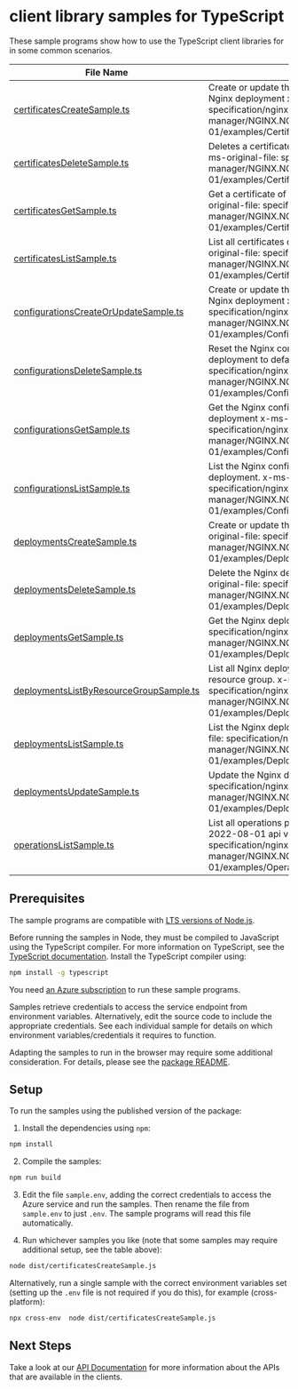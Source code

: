 # client library samples for TypeScript

These sample programs show how to use the TypeScript client libraries for in some common scenarios.

| **File Name**                                                                   | **Description**                                                                                                                                                                                            |
| ------------------------------------------------------------------------------- | ---------------------------------------------------------------------------------------------------------------------------------------------------------------------------------------------------------- |
| [certificatesCreateSample.ts][certificatescreatesample]                         | Create or update the Nginx certificates for given Nginx deployment x-ms-original-file: specification/nginx/resource-manager/NGINX.NGINXPLUS/stable/2022-08-01/examples/Certificates_CreateOrUpdate.json    |
| [certificatesDeleteSample.ts][certificatesdeletesample]                         | Deletes a certificate from the nginx deployment x-ms-original-file: specification/nginx/resource-manager/NGINX.NGINXPLUS/stable/2022-08-01/examples/Certificates_Delete.json                               |
| [certificatesGetSample.ts][certificatesgetsample]                               | Get a certificate of given Nginx deployment x-ms-original-file: specification/nginx/resource-manager/NGINX.NGINXPLUS/stable/2022-08-01/examples/Certificates_Get.json                                      |
| [certificatesListSample.ts][certificateslistsample]                             | List all certificates of given Nginx deployment x-ms-original-file: specification/nginx/resource-manager/NGINX.NGINXPLUS/stable/2022-08-01/examples/Certificates_List.json                                 |
| [configurationsCreateOrUpdateSample.ts][configurationscreateorupdatesample]     | Create or update the Nginx configuration for given Nginx deployment x-ms-original-file: specification/nginx/resource-manager/NGINX.NGINXPLUS/stable/2022-08-01/examples/Configurations_CreateOrUpdate.json |
| [configurationsDeleteSample.ts][configurationsdeletesample]                     | Reset the Nginx configuration of given Nginx deployment to default x-ms-original-file: specification/nginx/resource-manager/NGINX.NGINXPLUS/stable/2022-08-01/examples/Configurations_Delete.json          |
| [configurationsGetSample.ts][configurationsgetsample]                           | Get the Nginx configuration of given Nginx deployment x-ms-original-file: specification/nginx/resource-manager/NGINX.NGINXPLUS/stable/2022-08-01/examples/Configurations_Get.json                          |
| [configurationsListSample.ts][configurationslistsample]                         | List the Nginx configuration of given Nginx deployment. x-ms-original-file: specification/nginx/resource-manager/NGINX.NGINXPLUS/stable/2022-08-01/examples/Configurations_List.json                       |
| [deploymentsCreateSample.ts][deploymentscreatesample]                           | Create or update the Nginx deployment x-ms-original-file: specification/nginx/resource-manager/NGINX.NGINXPLUS/stable/2022-08-01/examples/Deployments_Create.json                                          |
| [deploymentsDeleteSample.ts][deploymentsdeletesample]                           | Delete the Nginx deployment resource x-ms-original-file: specification/nginx/resource-manager/NGINX.NGINXPLUS/stable/2022-08-01/examples/Deployments_Delete.json                                           |
| [deploymentsGetSample.ts][deploymentsgetsample]                                 | Get the Nginx deployment x-ms-original-file: specification/nginx/resource-manager/NGINX.NGINXPLUS/stable/2022-08-01/examples/Deployments_Get.json                                                          |
| [deploymentsListByResourceGroupSample.ts][deploymentslistbyresourcegroupsample] | List all Nginx deployments under the specified resource group. x-ms-original-file: specification/nginx/resource-manager/NGINX.NGINXPLUS/stable/2022-08-01/examples/Deployments_ListByResourceGroup.json    |
| [deploymentsListSample.ts][deploymentslistsample]                               | List the Nginx deployments resources x-ms-original-file: specification/nginx/resource-manager/NGINX.NGINXPLUS/stable/2022-08-01/examples/Deployments_List.json                                             |
| [deploymentsUpdateSample.ts][deploymentsupdatesample]                           | Update the Nginx deployment x-ms-original-file: specification/nginx/resource-manager/NGINX.NGINXPLUS/stable/2022-08-01/examples/Deployments_Update.json                                                    |
| [operationsListSample.ts][operationslistsample]                                 | List all operations provided by Nginx.NginxPlus for the 2022-08-01 api version. x-ms-original-file: specification/nginx/resource-manager/NGINX.NGINXPLUS/stable/2022-08-01/examples/Operations_List.json   |

## Prerequisites

The sample programs are compatible with [LTS versions of Node.js](https://github.com/nodejs/release#release-schedule).

Before running the samples in Node, they must be compiled to JavaScript using the TypeScript compiler. For more information on TypeScript, see the [TypeScript documentation][typescript]. Install the TypeScript compiler using:

```bash
npm install -g typescript
```

You need [an Azure subscription][freesub] to run these sample programs.

Samples retrieve credentials to access the service endpoint from environment variables. Alternatively, edit the source code to include the appropriate credentials. See each individual sample for details on which environment variables/credentials it requires to function.

Adapting the samples to run in the browser may require some additional consideration. For details, please see the [package README][package].

## Setup

To run the samples using the published version of the package:

1. Install the dependencies using `npm`:

```bash
npm install
```

2. Compile the samples:

```bash
npm run build
```

3. Edit the file `sample.env`, adding the correct credentials to access the Azure service and run the samples. Then rename the file from `sample.env` to just `.env`. The sample programs will read this file automatically.

4. Run whichever samples you like (note that some samples may require additional setup, see the table above):

```bash
node dist/certificatesCreateSample.js
```

Alternatively, run a single sample with the correct environment variables set (setting up the `.env` file is not required if you do this), for example (cross-platform):

```bash
npx cross-env  node dist/certificatesCreateSample.js
```

## Next Steps

Take a look at our [API Documentation][apiref] for more information about the APIs that are available in the clients.

[certificatescreatesample]: https://github.com/Azure/azure-sdk-for-js/blob/main/sdk/nginx/arm-nginx/samples/v1/typescript/src/certificatesCreateSample.ts
[certificatesdeletesample]: https://github.com/Azure/azure-sdk-for-js/blob/main/sdk/nginx/arm-nginx/samples/v1/typescript/src/certificatesDeleteSample.ts
[certificatesgetsample]: https://github.com/Azure/azure-sdk-for-js/blob/main/sdk/nginx/arm-nginx/samples/v1/typescript/src/certificatesGetSample.ts
[certificateslistsample]: https://github.com/Azure/azure-sdk-for-js/blob/main/sdk/nginx/arm-nginx/samples/v1/typescript/src/certificatesListSample.ts
[configurationscreateorupdatesample]: https://github.com/Azure/azure-sdk-for-js/blob/main/sdk/nginx/arm-nginx/samples/v1/typescript/src/configurationsCreateOrUpdateSample.ts
[configurationsdeletesample]: https://github.com/Azure/azure-sdk-for-js/blob/main/sdk/nginx/arm-nginx/samples/v1/typescript/src/configurationsDeleteSample.ts
[configurationsgetsample]: https://github.com/Azure/azure-sdk-for-js/blob/main/sdk/nginx/arm-nginx/samples/v1/typescript/src/configurationsGetSample.ts
[configurationslistsample]: https://github.com/Azure/azure-sdk-for-js/blob/main/sdk/nginx/arm-nginx/samples/v1/typescript/src/configurationsListSample.ts
[deploymentscreatesample]: https://github.com/Azure/azure-sdk-for-js/blob/main/sdk/nginx/arm-nginx/samples/v1/typescript/src/deploymentsCreateSample.ts
[deploymentsdeletesample]: https://github.com/Azure/azure-sdk-for-js/blob/main/sdk/nginx/arm-nginx/samples/v1/typescript/src/deploymentsDeleteSample.ts
[deploymentsgetsample]: https://github.com/Azure/azure-sdk-for-js/blob/main/sdk/nginx/arm-nginx/samples/v1/typescript/src/deploymentsGetSample.ts
[deploymentslistbyresourcegroupsample]: https://github.com/Azure/azure-sdk-for-js/blob/main/sdk/nginx/arm-nginx/samples/v1/typescript/src/deploymentsListByResourceGroupSample.ts
[deploymentslistsample]: https://github.com/Azure/azure-sdk-for-js/blob/main/sdk/nginx/arm-nginx/samples/v1/typescript/src/deploymentsListSample.ts
[deploymentsupdatesample]: https://github.com/Azure/azure-sdk-for-js/blob/main/sdk/nginx/arm-nginx/samples/v1/typescript/src/deploymentsUpdateSample.ts
[operationslistsample]: https://github.com/Azure/azure-sdk-for-js/blob/main/sdk/nginx/arm-nginx/samples/v1/typescript/src/operationsListSample.ts
[apiref]: https://docs.microsoft.com/javascript/api/@azure/arm-nginx?view=azure-node-preview
[freesub]: https://azure.microsoft.com/free/
[package]: https://github.com/Azure/azure-sdk-for-js/tree/main/sdk/nginx/arm-nginx/README.md
[typescript]: https://www.typescriptlang.org/docs/home.html
